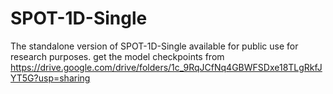 # SPOT-1D-Single
The standalone version of SPOT-1D-Single available for public use for research purposes. 
get the model checkpoints from https://drive.google.com/drive/folders/1c_9RqJCfNq4GBWFSDxe18TLgRkfJYT5G?usp=sharing

